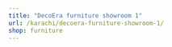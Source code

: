 ```yaml
---
title: "DecoEra furniture showroom 1"
url: /karachi/decoera-furniture-showroom-1/
shop: furniture
---
```

